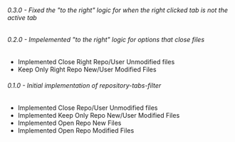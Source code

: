 ###### 0.3.0 - Fixed the "to the right" logic for when the right clicked tab is not the active tab

###### 0.2.0 - Impelemented "to the right" logic for options that close files
* Implemented Close Right Repo/User Unmodified files
* Keep Only Right Repo New/User Modified Files

###### 0.1.0 - Initial implementation of repository-tabs-filter
* Implemented Close Repo/User Unmodified files
* Implemented Keep Only Repo New/User Modified Files
* Implemented Open Repo New Files
* Implemented Open Repo Modified Files
